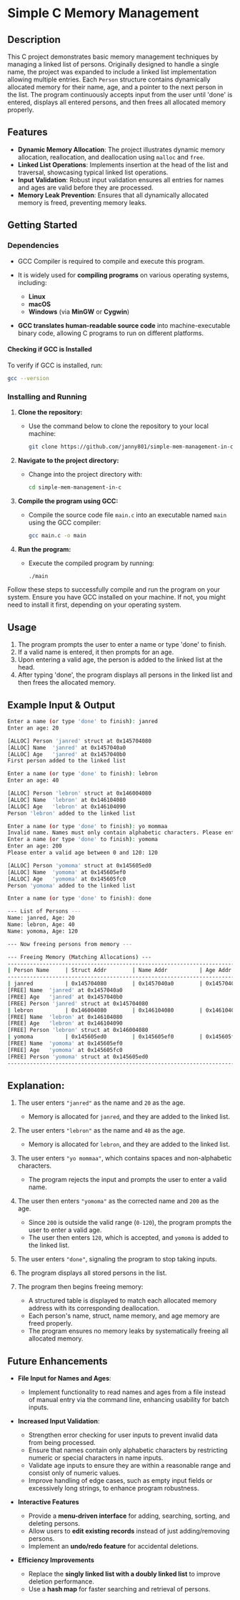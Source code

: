 # Simple C Memory Management

## Description
This C project demonstrates basic memory management techniques by managing a linked list of persons. Originally designed to handle a single name, the project was expanded to include a linked list implementation allowing multiple entries. Each `Person` structure contains dynamically allocated memory for their name, age, and a pointer to the next person in the list. The program continuously accepts input from the user until 'done' is entered, displays all entered persons, and then frees all allocated memory properly.

## Features
- **Dynamic Memory Allocation**: The project illustrates dynamic memory allocation, reallocation, and deallocation using `malloc` and `free`.
- **Linked List Operations**: Implements insertion at the head of the list and traversal, showcasing typical linked list operations.
- **Input Validation**: Robust input validation ensures all entries for names and ages are valid before they are processed.
- **Memory Leak Prevention**: Ensures that all dynamically allocated memory is freed, preventing memory leaks.

## Getting Started

### Dependencies
- GCC Compiler is required to compile and execute this program.

- It is widely used for **compiling programs** on various operating systems, including:  
  - **Linux**  
  - **macOS**  
  - **Windows** (via **MinGW** or **Cygwin**)  

- **GCC translates human-readable source code** into machine-executable binary code, allowing C programs to run on different platforms.  

#### Checking if GCC is Installed  
To verify if GCC is installed, run:  
```sh
gcc --version
```

### Installing and Running
1. **Clone the repository:**
   - Use the command below to clone the repository to your local machine:
     ```bash
     git clone https://github.com/janny801/simple-mem-management-in-c.git
     ```

2. **Navigate to the project directory:**
   - Change into the project directory with:
     ```bash
     cd simple-mem-management-in-c
     ```

3. **Compile the program using GCC:**
   - Compile the source code file `main.c` into an executable named `main` using the GCC compiler:
     ```bash
     gcc main.c -o main
     ```

4. **Run the program:**
   - Execute the compiled program by running:
     ```bash
     ./main
     ```

Follow these steps to successfully compile and run the program on your system. Ensure you have GCC installed on your machine. If not, you might need to install it first, depending on your operating system.


## Usage
1. The program prompts the user to enter a name or type 'done' to finish.
2. If a valid name is entered, it then prompts for an age.
3. Upon entering a valid age, the person is added to the linked list at the head.
4. After typing 'done', the program displays all persons in the linked list and then frees the allocated memory.

## Example Input & Output

```sh
Enter a name (or type 'done' to finish): janred
Enter an age: 20

[ALLOC] Person 'janred' struct at 0x145704080
[ALLOC] Name  'janred' at 0x1457040a0
[ALLOC] Age   'janred' at 0x1457040b0
First person added to the linked list

Enter a name (or type 'done' to finish): lebron
Enter an age: 40

[ALLOC] Person 'lebron' struct at 0x146004080
[ALLOC] Name  'lebron' at 0x146104080
[ALLOC] Age   'lebron' at 0x146104090
Person 'lebron' added to the linked list

Enter a name (or type 'done' to finish): yo mommaa
Invalid name. Names must only contain alphabetic characters. Please enter a valid name.
Enter a name (or type 'done' to finish): yomoma
Enter an age: 200
Please enter a valid age between 0 and 120: 120

[ALLOC] Person 'yomoma' struct at 0x145605ed0
[ALLOC] Name  'yomoma' at 0x145605ef0
[ALLOC] Age   'yomoma' at 0x145605fc0
Person 'yomoma' added to the linked list

Enter a name (or type 'done' to finish): done

--- List of Persons ---
Name: janred, Age: 20
Name: lebron, Age: 40
Name: yomoma, Age: 120

--- Now freeing persons from memory ---

--- Freeing Memory (Matching Allocations) ---
-----------------------------------------------------------------------------
| Person Name     | Struct Addr        | Name Addr          | Age Addr           |
-----------------------------------------------------------------------------
| janred          | 0x145704080        | 0x1457040a0        | 0x1457040b0        |
[FREE] Name  'janred' at 0x1457040a0
[FREE] Age   'janred' at 0x1457040b0
[FREE] Person 'janred' struct at 0x145704080
| lebron          | 0x146004080        | 0x146104080        | 0x146104090        |
[FREE] Name  'lebron' at 0x146104080
[FREE] Age   'lebron' at 0x146104090
[FREE] Person 'lebron' struct at 0x146004080
| yomoma          | 0x145605ed0        | 0x145605ef0        | 0x145605fc0        |
[FREE] Name  'yomoma' at 0x145605ef0
[FREE] Age   'yomoma' at 0x145605fc0
[FREE] Person 'yomoma' struct at 0x145605ed0
-----------------------------------------------------------------------------
```

## Explanation:

1. The user enters `"janred"` as the name and `20` as the age.
   - Memory is allocated for `janred`, and they are added to the linked list.

2. The user enters `"lebron"` as the name and `40` as the age.
   - Memory is allocated for `lebron`, and they are added to the linked list.

3. The user enters `"yo mommaa"`, which contains spaces and non-alphabetic characters.
   - The program rejects the input and prompts the user to enter a valid name.

4. The user then enters `"yomoma"` as the corrected name and `200` as the age.
   - Since `200` is outside the valid range (`0-120`), the program prompts the user to enter a valid age.
   - The user then enters `120`, which is accepted, and `yomoma` is added to the linked list.

5. The user enters `"done"`, signaling the program to stop taking inputs.

6. The program displays all stored persons in the list.

7. The program then begins freeing memory:
   - A structured table is displayed to match each allocated memory address with its corresponding deallocation.
   - Each person's name, struct, name memory, and age memory are freed properly.
   - The program ensures no memory leaks by systematically freeing all allocated memory.

## Future Enhancements

- **File Input for Names and Ages**:
  - Implement functionality to read names and ages from a file instead of manual entry via the command line, enhancing usability for batch inputs.

- **Increased Input Validation**:
  - Strengthen error checking for user inputs to prevent invalid data from being processed.
  - Ensure that names contain only alphabetic characters by restricting numeric or special characters in name inputs.
  - Validate age inputs to ensure they are within a reasonable range and consist only of numeric values.
  - Improve handling of edge cases, such as empty input fields or excessively long strings, to enhance program robustness.

- **Interactive Features**
  - Provide a **menu-driven interface** for adding, searching, sorting, and deleting persons.
  - Allow users to **edit existing records** instead of just adding/removing persons.
  - Implement an **undo/redo feature** for accidental deletions.

- **Efficiency Improvements**
  - Replace the **singly linked list with a doubly linked list** to improve deletion performance.
  - Use a **hash map** for faster searching and retrieval of persons.
